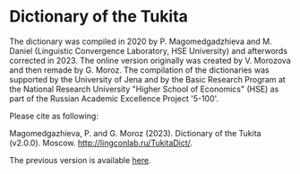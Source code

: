 # Dictionary of the Tukita

The dictionary was compiled in 2020 by P. Magomedgadzhieva and M. Daniel (Linguistic Convergence Laboratory, HSE University) and afterwords corrected in 2023. The online version originally was created by V. Morozova and then remade by G. Moroz. The compilation of the dictionaries was supported by the University of Jena and by the Basic Research Program at the National Research University "Higher School of Economics" (HSE) as part of the Russian Academic Excellence Project '5-100'.

Please cite as following:

Magomedgazhieva, P. and G. Moroz (2023). Dictionary of the Tukita (v2.0.0). Moscow. http://lingconlab.ru/TukitaDict/.

The previous version is available [here](https://github.com/leramorozova/MinorLangDict).
